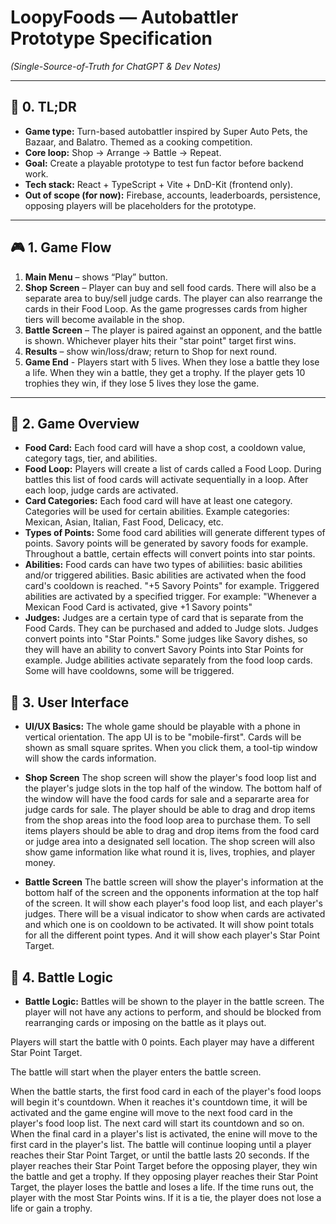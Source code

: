 # LoopyFoods — Autobattler Prototype Specification

_(Single-Source-of-Truth for ChatGPT & Dev Notes)_

---

## 🧭 0. TL;DR

- **Game type:** Turn-based autobattler inspired by Super Auto Pets, the Bazaar, and Balatro. Themed as a cooking competition.
- **Core loop:** Shop → Arrange → Battle → Repeat.
- **Goal:** Create a playable prototype to test fun factor before backend work.
- **Tech stack:** React + TypeScript + Vite + DnD-Kit (frontend only).
- **Out of scope (for now):** Firebase, accounts, leaderboards, persistence, opposing players will be placeholders for the prototype.

---

## 🎮 1. Game Flow

1. **Main Menu** – shows “Play” button.
2. **Shop Screen** – Player can buy and sell food cards. There will also be a separate area to buy/sell judge cards. The player can also rearrange the cards in their Food Loop. As the game progresses cards from higher tiers will become available in the shop.
3. **Battle Screen** – The player is paired against an opponent, and the battle is shown. Whichever player hits their "star point" target first wins.
4. **Results** – show win/loss/draw; return to Shop for next round.
5. **Game End** - Players start with 5 lives. When they lose a battle they lose a life. When they win a battle, they get a trophy. If the player gets 10 trophies they win, if they lose 5 lives they lose the game.

---

## 🧩 2. Game Overview

- **Food Card:** Each food card will have a shop cost, a cooldown value, category tags, tier, and abilities.
- **Food Loop:** Players will create a list of cards called a Food Loop. During battles this list of food cards will activate sequentially in a loop. After each loop, judge cards are activated.
- **Card Categories:** Each food card will have at least one category. Categories will be used for certain abilities. Example categories: Mexican, Asian, Italian, Fast Food, Delicacy, etc.
- **Types of Points:** Some food card abilities will generate different types of points. Savory points will be generated by savory foods for example. Throughout a battle, certain effects will convert points into star points.
- **Abilities:** Food cards can have two types of abiliities: basic abilities and/or triggered abilities. Basic abilities are activated when the food card's cooldown is reached. "+5 Savory Points" for example. Triggered abilities are activated by a specified trigger. For example: "Whenever a Mexican Food Card is activated, give +1 Savory points"
- **Judges:** Judges are a certain type of card that is separate from the Food Cards. They can be purchased and added to Judge slots. Judges convert points into "Star Points." Some judges like Savory dishes, so they will have an ability to convert Savory Points into Star Points for example. Judge abilities activate separately from the food loop cards. Some will have cooldowns, some will be triggered.

## 🧩 3. User Interface

- **UI/UX Basics:** The whole game should be playable with a phone in vertical orientation. The app UI is to be "mobile-first". Cards will be shown as small square sprites. When you click them, a tool-tip window will show the cards information.

- **Shop Screen** The shop screen will show the player's food loop list and the player's judge slots in the top half of the window. The bottom half of the window will have the food cards for sale and a separarte area for judge cards for sale. The player should be able to drag and drop items from the shop areas into the food loop area to purchase them. To sell items players should be able to drag and drop items from the food card or judge area into a designated sell location. The shop screen will also show game information like what round it is, lives, trophies, and player money.

- **Battle Screen** The battle screen will show the player's information at the bottom half of the screen and the opponents information at the top half of the screen. It will show each player's food loop list, and each player's judges. There will be a visual indicator to show when cards are activated and which one is on cooldown to be activated. It will show point totals for all the different point types. And it will show each player's Star Point Target.

## 🧩 4. Battle Logic

- **Battle Logic:** Battles will be shown to the player in the battle screen. The player will not have any actions to perform, and should be blocked from rearranging cards or imposing on the battle as it plays out.

Players will start the battle with 0 points. Each player may have a different Star Point Target.

The battle will start when the player enters the battle screen.

When the battle starts, the first food card in each of the player's food loops will begin it's countdown. When it reaches it's countdown time, it will be activated and the game engine will move to the next food card in the player's food loop list. The next card will start its countdown and so on. When the final card in a player's list is activated, the enine will move to the first card in the player's list. The battle will continue looping until a player reaches their Star Point Target, or until the battle lasts 20 seconds. If the player reaches their Star Point Target before the opposing player, they win the battle and get a trophy. If they opposing player reaches their Star Point Target, the player loses the battle and loses a life. If the time runs out, the player with the most Star Points wins. If it is a tie, the player does not lose a life or gain a trophy.
